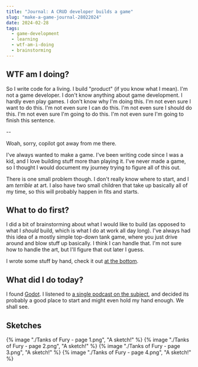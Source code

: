 ```yaml
---
title: "Journal: A CRUD developer builds a game"
slug: "make-a-game-journal-28022024"
date: 2024-02-28
tags:
  - game-development
  - learning
  - wtf-am-i-doing
  - brainstorming
---
```


## WTF am I doing?

So I write code for a living. I build "product" (if you know what I mean). I'm not a game developer. I don't know anything about game development. I hardly even play games. I don't know why I'm doing this. I'm not even sure I want to do this. I'm not even sure I can do this. I'm not even sure I should do this. I'm not even sure I'm going to do this. I'm not even sure I'm going to finish this sentence.

--

Woah, sorry, copilot got away from me there.

I've always wanted to make a game. I've been writing code since I was a kid, and I love building stuff more than playing it. I've never made a game, so I thought I would document my journey trying to figure all of this out.

There is one small problem though. I don't really know where to start, and I am _terrible_ at art. I also have two small children that take up basically all of my time, so this will probably happen in fits and starts.

## What to do first?

I did a bit of brainstorming about what I would like to build (as opposed to what I _should_ build, which is what I do at work all day long). I've always had this idea of a mostly simple top-down tank game, where you just drive around and blow stuff up basically. I think I can handle that. I'm not sure how to handle the art, but I'll figure that out later I guess.

I wrote some stuff by hand, check it out <a class="underline" href="#sketches">at the bottom</a>.

## What did I do today?

I found [Godot](https://godotengine.org/). I listened to [a single podcast on the subject](https://softwareengineeringdaily.com/2024/02/07/the-godot-game-engine-with-emilio-coppola/), and decided its probably a good place to start and might even hold my hand enough. We shall see.

## Sketches

{% image "./Tanks of Fury - page 1.png", "A sketch!" %}
{% image "./Tanks of Fury - page 2.png", "A sketch!" %}
{% image "./Tanks of Fury - page 3.png", "A sketch!" %}
{% image "./Tanks of Fury - page 4.png", "A sketch!" %}
